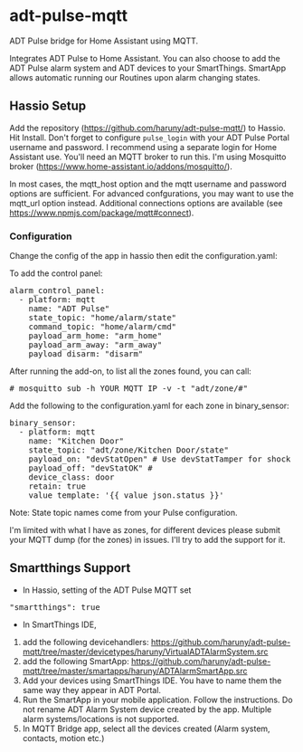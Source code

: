 # adt-pulse-mqtt
ADT Pulse bridge for Home Assistant using MQTT. 

Integrates ADT Pulse to Home Assistant. You can also choose to add the ADT Pulse alarm system and ADT devices to your SmartThings.
SmartApp allows automatic running our Routines upon alarm changing states.

## Hassio Setup
Add the repository (https://github.com/haruny/adt-pulse-mqtt/) to Hassio.
Hit Install. Don't forget to configure `pulse_login` with your ADT Pulse Portal username and password. I recommend using a separate login for Home Assistant use. 
You'll need an MQTT broker to run this. I'm using Mosquitto broker (https://www.home-assistant.io/addons/mosquitto/).

In most cases, the mqtt_host option and the mqtt username and password options are sufficient. 
For advanced confgurations, you may want to use the mqtt_url option instead. Additional connections options are available (see https://www.npmjs.com/package/mqtt#connect).

### Configuration
Change the config of the app in hassio then edit the configuration.yaml:

To add the control panel:

<pre>alarm_control_panel:
  - platform: mqtt
    name: "ADT Pulse"
    state_topic: "home/alarm/state"
    command_topic: "home/alarm/cmd"
    payload_arm_home: "arm_home"
    payload_arm_away: "arm_away"
    payload_disarm: "disarm"
</pre>

After running the add-on, to list all the zones found, you can call:
<pre>
# mosquitto_sub -h YOUR_MQTT_IP -v -t "adt/zone/#"
</pre>

Add the following to the configuration.yaml for each zone in binary_sensor:

<pre>
binary_sensor:
  - platform: mqtt
    name: "Kitchen Door"
    state_topic: "adt/zone/Kitchen Door/state"
    payload_on: "devStatOpen" # Use devStatTamper for shock devices
    payload_off: "devStatOK" # 
    device_class: door
    retain: true
    value_template: '{{ value_json.status }}' 
</pre>
Note: State topic names come from your Pulse configuration.

I'm limited with what I have as zones, for different devices please submit your MQTT dump (for the zones) in issues. I'll try to add the support for it.


## Smartthings Support

* In Hassio, setting of the ADT Pulse MQTT set

<pre>
"smartthings": true
</pre>

* In SmartThings IDE,

1. add the following devicehandlers:
https://github.com/haruny/adt-pulse-mqtt/tree/master/devicetypes/haruny/VirtualADTAlarmSystem.src 
1. add the following SmartApp: 
https://github.com/haruny/adt-pulse-mqtt/tree/master/smartapps/haruny/ADTAlarmSmartApp.src
1. Add your devices using SmartThings IDE. You have to name them the same way they appear in ADT Portal.
1. Run the SmartApp in your mobile application. Follow the instructions. Do not rename ADT Alarm System device created by the app. Multiple alarm systems/locations is not supported.
1. In MQTT Bridge app, select all the devices created (Alarm system, contacts, motion etc.)





